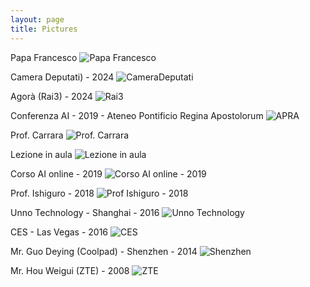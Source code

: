 ```yaml
---
layout: page
title: Pictures
---
```

Papa Francesco
![Papa Francesco]({{site.baseurl}}/img/pics/Papa-Francesco.jpg)

Camera Deputati) - 2024
![CameraDeputati]({{site.baseurl}}/img/cameradep.jpg)

Agorà (Rai3) - 2024
![Rai3]({{site.baseurl}}/img/agora2401.PNG)

Conferenza AI - 2019 - Ateneo Pontificio Regina Apostolorum
![APRA]({{site.baseurl}}/img/pics/WhatsApp-Image-2019-11-30-at-08.59.231.jpeg)

Prof. Carrara
![Prof. Carrara]({{site.baseurl}}/img/pics/WhatsApp-Image-2019-11-30-at-08.59.202.jpeg)

Lezione in aula
![Lezione in aula]({{site.baseurl}}/img/pics/WhatsApp-Image-2019-11-30-at-08.59.19.jpeg)

Corso AI online - 2019
![Corso AI online - 2019]({{site.baseurl}}/img/pics/WhatsApp-Image-2019-11-30-at-08.59.22.jpeg)

Prof. Ishiguro - 2018
![Prof Ishiguro - 2018]({{site.baseurl}}/img/pics/Hiroshi-Ishiguro.jpg)

Unno Technology - Shanghai - 2016
![Unno Technology]({{site.baseurl}}/img/pics/Apertura-UNNO-Set-2016-1.jpg)

CES - Las Vegas - 2016
![CES]({{site.baseurl}}/img/pics/CES-Las-Vegas-2016.jpg)

Mr. Guo Deying (Coolpad) - Shenzhen - 2014
![Shenzhen]({{site.baseurl}}/img/pics/Coolpad-8.8.2014-Mr-Guo.jpg)

Mr. Hou Weigui (ZTE) - 2008
![ZTE]({{site.baseurl}}/img/pics/ZTE-Founder-Hou-Weigui.jpg)
